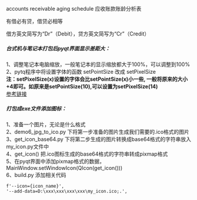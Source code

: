 accounts receivable aging schedule 应收账款账龄分析表

有借必有贷，借贷必相等

借方英文简写为“Dr”（Debit），贷方英文简写为“Cr”（Credit）

##### **台式机与笔记本打包后pyqt界面显示差距大：**

1、调整笔记本电脑缩放，一般笔记本的显示缩放都大于100%，可以调整到100%<br>
2、pytq程序中将设置字体的函数 setPointSize 改成 setPixelSize <br>
**注：setPixelSize(x)设置的字体会比setPointSize(x)小一些, 一般将原来的大小+4即可。如原来是setPointSize(10),可以设置为setPixelSize(14)**<br>
[参考链接](https://blog.csdn.net/jay2014dy/article/details/103525310)

##### **打包成exe文件添加图标：**
1、准备一个图片，无论是什么格式<br>
2、demo6_jpg_to_ico.py 下将第一步准备的图片生成我们需要的.ico格式的图片<br>
3、get_icon_base64.py 下将第二步生成的图片转换成base64格式的字符串放入my_icon.py文件中<br>
4、get_icon() 把.ico图标生成的base64格式的字符串转成pixmap格式<br>
5、在pyqt界面中添加pixmap格式的数据，MainWindow.setWindowIcon(QIcon(get_icon())) <br>
6、build.py 添加相关代码
````
f'--icon={icon_name}',
'--add-data=D:\xxx\xxx\xxx\xxx\my_icon.ico;.',
````